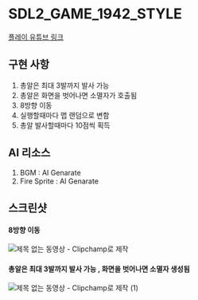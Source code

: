 # SDL2_GAME_1942_STYLE

[플레이 유튜브 링크](https://youtu.be/g4MokRiThJw)

## 구현 사항
1. 총알은 최대 3발까지 발사 가능
2. 총알은 화면을 벗어나면 소멸자가 호출됨
3. 8방향 이동
4. 실행할때마다 맵 랜덤으로 변함
5. 총알 발사할때마다 10점씩 획득

## AI 리소스
1. BGM : AI Genarate
2. Fire Sprite : AI Genarate

## 스크린샷
#### 8방향 이동
![제목 없는 동영상 - Clipchamp로 제작](https://github.com/Cybecho/SDL2_GAME_KITSCH_CATCH/assets/42949995/276cf23d-a50e-48dd-8124-300f21d9f412)

#### 총알은 최대 3발까지 발사 가능 , 화면을 벗어나면 소멸자 생성됨
![제목 없는 동영상 - Clipchamp로 제작 (1)](https://github.com/Cybecho/SDL2_GAME_KITSCH_CATCH/assets/42949995/b991254d-3952-4994-ab36-46f2074ced73)
